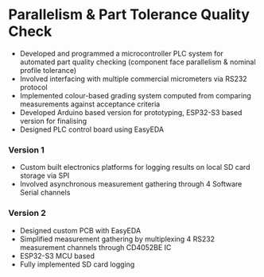 # Parallelism & Part Tolerance Quality Check

- Developed and programmed a microcontroller PLC system for automated part quality checking (component face parallelism & nominal profile tolerance)
- Involved interfacing with multiple commercial micrometers via RS232 protocol
- Implemented colour-based grading system computed from comparing measurements against acceptance criteria
- Developed Arduino based version for prototyping, ESP32-S3 based version for finalising
- Designed PLC control board using EasyEDA

### Version 1
- Custom built electronics platforms for logging results on local SD card storage via SPI
- Involved asynchronous measurement gathering through 4 Software Serial channels

### Version 2
- Designed custom PCB with EasyEDA
- Simplified measurement gathering by multiplexing 4 RS232 measurement channels through CD4052BE IC
- ESP32-S3 MCU based
- Fully implemented SD card logging